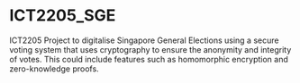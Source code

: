 # ICT2205_SGE
ICT2205 Project to digitalise Singapore General Elections using a secure voting system that uses cryptography to ensure the anonymity and integrity of votes. This could include features such as homomorphic encryption and zero-knowledge proofs.

